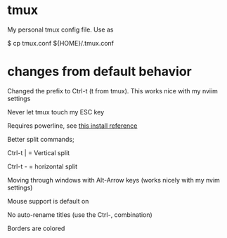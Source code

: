 # tmux

My personal tmux config file. Use as

 $ cp tmux.conf ${HOME}/.tmux.conf

# changes from default behavior

Changed the prefix to Ctrl-t (t from tmux). This works nice with my nviim settings

Never let tmux touch my ESC key

Requires powerline, see [this install reference](https://www.baeldung.com/linux/powerline-installation-configuration)

Better split commands;

 Ctrl-t | = Vertical split

 Ctrl-t - = horizontal split

Moving through windows with Alt-Arrow keys (works nicely with my nvim settings)

Mouse support is default on

No auto-rename titles (use the Ctrl-, combination)

Borders are colored
